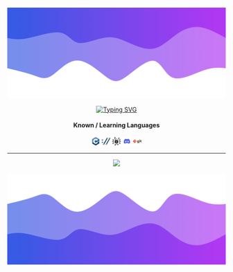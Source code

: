 ![Header](./header.png)

<p align="center"> <a href="https://git.io/typing-svg"><img src="https://readme-typing-svg.demolab.com?font=Fira+Code&pause=1000&color=F7ECEC&width=435&lines=Just+a+silly+guy+coding+silly+things+" alt="Typing SVG" /></a>
<a href="https://github.com/disbuted">
  <p align="center">
  </p>
</a>

<h4 align="center">Known / Learning Languages</h4>
<p align="center">
  <code><img height="20" src="https://raw.githubusercontent.com/github/explore/main/topics/cpp/cpp.png"></code>
  <code><img height="20" src="https://raw.githubusercontent.com/github/explore/main/topics/curl/curl.png"></code>
  <code><img height="20" src="https://raw.githubusercontent.com/github/explore/main/topics/cryptography/cryptography.png"></code>
  <code><img height="20" src="https://raw.githubusercontent.com/github/explore/main/topics/discord/discord.png"></code>
  <code><img height="20" src="https://raw.githubusercontent.com/github/explore/main/topics/git/git.png"></code>
</p>

---

<p align="center"> 
 <img src="https://discord.c99.nl/widget/theme-4/804666654604263425.png" />
</p>

![Footer](./footer.png)
